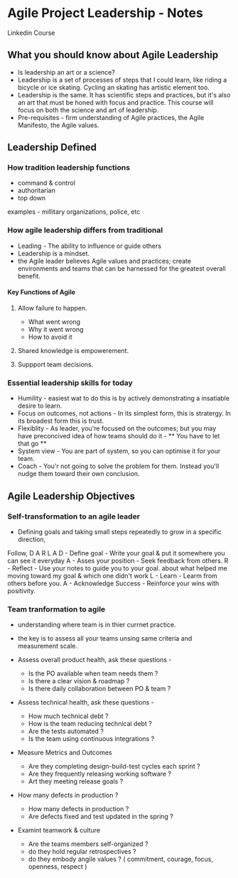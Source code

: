 # Agile Project Leadership - Notes

Linkedin Course

## What you should know about Agile Leadership

- Is leadership an art or a science?
- Leadership is a set of processes of steps that I could learn, like riding a bicycle or ice skating. Cycling an skating has artistic element too. 
- Leadership is the same. It has scientific steps and practices, but it's also an art that must be honed with focus and practice. This course will focus on both the science and art of leadership.
- Pre-requisites - firm understanding of Agile practices, the Agile Manifesto, the Agile values. 

## Leadership Defined 

### How tradition leadership functions
- command & control
- authoritarian
- top down

examples - millitary organizations, police, etc 

### How agile leadership differs from traditional

- Leading - The ability to influence or guide others 
- Leadership is a mindset.
- the Agile leader believes Agile values and practices; create environments and teams that can be harnessed for the greatest overall benefit.

#### Key Functions of Agile 

1. Allow failure to happen.
    - What went wrong 
    - Why it went wrong 
    - How to avoid it

2. Shared knowledge is empowerement.
3. Suppport team decisions.

### Essential leadership skills for today

- Humility - easiest wat to do this is by actively demonstrating a insatiable desire to learn.
- Focus on outcomes, not actions - In its simplest form, this is stratergy. In its broadest form this is trust.
- Flexiblity - As leader, you're focused on the outcomes; but you may have preconcived idea of how teams should do it - ** You have to let that go **
- System view - You are part of system, so you can optimise it for your team.
- Coach - You'r not going to solve the problem for them. Instead you'll nudge them toward their own conclusion.

## Agile Leadership Objectives 

### Self-transformation to an agile leader

- Defining goals and taking small steps repeatedly to grow in a specific direction,

Follow, D A R L A
D - Define goal - Write your goal & put it somewhere you can see it everyday
A - Asses your position - Seek feedback from others.
R - Reflect - Use your notes to guide you to your goal. about what helped me moving toward my goal & which one didn't work
L - Learn - Learm from others before you.
A - Acknowledge Success - Reinforce your wins with positivity.

### Team tranformation to agile 
- understanding where team is in thier currnet practice.
- the key is to assess all your teams unsing same criteria and measurement scale.
- Assess overall product health, ask these questions - 
    - Is the PO available when team needs them ?
    - Is there a clear vision & roadmap ?
    - Is there daily collaboration between PO & team ?

- Assess technical health, ask these questions - 
    - How much technical debt ?
    - How is the team reducing technical debt ?
    - Are the tests automated ?
    - Is the team using continuous integrations ?

- Measure Metrics and Outcomes 
    - Are they completing design-build-test cycles each sprint ?
    - Are they frequently releasing working software ?
    - Art they meeting release goals ?

- How many defects in production ?
    - How many defects in production ?
    - Are defects fixed and test updated in the spring ?

- Examint teamwork & culture 
    - Are the teams members self-organized ?
    - do they hold regular retrospectives ?
    - do they embody angile values ? ( commitment, courage, focus, openness, respect )






